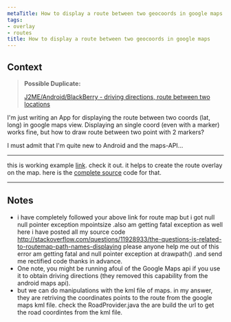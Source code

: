 ```yaml
---
metaTitle: How to display a route between two geocoords in google maps
tags:
- overlay
- routes
title: How to display a route between two geocoords in google maps
---
```


## Context


> 
> **Possible Duplicate:**  
> 
> [J2ME/Android/BlackBerry - driving directions, route between two locations](https://stackoverflow.com/questions/2023669/j2me-android-blackberry-driving-directions-route-between-two-locations) 
> 
> 
> 


I'm just writing an App for displaying the route between two coords (lat, long) in google maps view.
Displaying an single coord (even with a marker) works fine, but how to draw route between two point with 2 markers?


I must admit that I'm quite new to Android and the maps-API...



---

this is working example [link](https://stackoverflow.com/questions/2023669/j2me-android-blackberry-driving-directions-route-between-two-locations/2023685#2023685). check it out. it helps to create the route overlay on the map. here is the [complete source](http://code.google.com/p/j2memaprouteprovider/source/browse/#svn/trunk/J2MEMapRouteAndroidEx/src/org/ci/geo/route) code for that.



---

## Notes

-  i have completely followed your above link for route map but i got null null pointer exception mpointsize .also am getting fatal exception as well here i have posted all my source code http://stackoverflow.com/questions/11928933/the-questions-is-related-to-routemap-path-names-displaying please anyone help me out of this error am getting fatal and null pointer exception at drawpath() .and send me rectified code thanks in advance.
- One note, you might be running afoul of the Google Maps api if you use it to obtain driving directions (they removed this capability from the android maps api).
- but we can do manipulations with the kml file of maps. in my answer, they are retriving the coordinates points to the route from the google maps kml file. check the RoadProvider.java the are build the url to get the road coordintes from the kml file.
